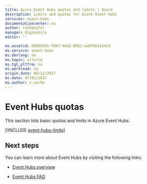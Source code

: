 ```yaml
---
title: Azure Event Hubs quotas and limits | Azure
description: Limits and quotas for Azure Event Hubs
services: event-hubs
documentationcenter: na
author: rockboyfor
manager: digimobile
editor: ''

ms.assetid: b9855dd5-f007-4dd2-89d1-aa6f9b241dc0
ms.service: event-hubs
ms.devlang: na
ms.topic: article
ms.tgt_pltfrm: na
ms.workload: na
origin.date: 06/12/2017
ms.date: 07/03/2017
ms.author: v-yeche
---
```


# Event Hubs quotas
This section lists basic quotas and limits in Azure Event Hubs.

[!INCLUDE [event-hubs-limits](../../includes/event-hubs-limits.md)]

## Next steps
You can learn more about Event Hubs by visiting the following links:

* [Event Hubs overview](event-hubs-what-is-event-hubs.md)
<!-- Not Available * [Event Hubs Auto-inflate](event-hubs-auto-inflate.md) -->
* [Event Hubs FAQ](event-hubs-faq.md)
